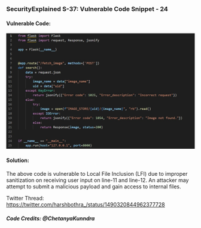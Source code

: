### SecurityExplained S-37: Vulnerable Code Snippet - 24

#### Vulnerable Code: 

![Vulnerable Code](../media/code-24.jpg)


#### Solution: 

The above code is vulnerable to Local File Inclusion (LFI) due to improper sanitization on receiving user input on line-11 and line-12. An attacker may attempt to submit a malicious payload and gain access to internal files.

Twitter Thread: https://twitter.com/harshbothra_/status/1490320844962377728

##### Code Credits: @ChetanyaKunndra